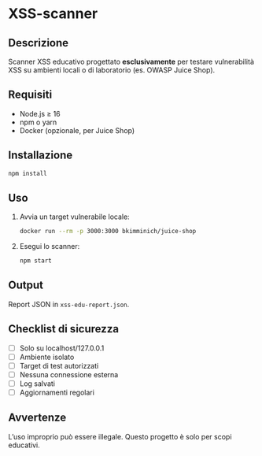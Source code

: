 # XSS-scanner

## Descrizione
Scanner XSS educativo progettato **esclusivamente** per testare vulnerabilità XSS su ambienti locali o di laboratorio (es. OWASP Juice Shop).  

##  Requisiti
- Node.js ≥ 16
- npm o yarn
- Docker (opzionale, per Juice Shop)

## Installazione
```bash
npm install
```

## Uso
1. Avvia un target vulnerabile locale:
   ```bash
   docker run --rm -p 3000:3000 bkimminich/juice-shop
   ```
2. Esegui lo scanner:
   ```bash
   npm start
   ```

## Output
Report JSON in `xss-edu-report.json`.

## Checklist di sicurezza
- [ ] Solo su localhost/127.0.0.1
- [ ] Ambiente isolato
- [ ] Target di test autorizzati
- [ ] Nessuna connessione esterna
- [ ] Log salvati
- [ ] Aggiornamenti regolari

##  Avvertenze
L’uso improprio può essere illegale. Questo progetto è solo per scopi educativi.
